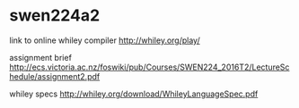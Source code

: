 # swen224a2

link to online whiley compiler
http://whiley.org/play/

assignment brief
http://ecs.victoria.ac.nz/foswiki/pub/Courses/SWEN224_2016T2/LectureSchedule/assignment2.pdf

whiley specs
http://whiley.org/download/WhileyLanguageSpec.pdf
